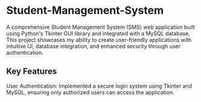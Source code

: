 # Student-Management-System
A comprehensive Student Management System (SMS) web application built using Python's Tkinter GUI library and integrated with a MySQL database. This project showcases my ability to create user-friendly applications with intuitive UI, database integration, and enhanced security through user authentication.

## Key Features
User Authentication: Implemented a secure login system using Tkinter and MySQL, ensuring only authorized users can access the application.
